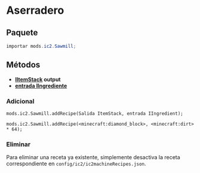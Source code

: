 # Aserradero

## Paquete

```java
importar mods.ic2.Sawmill;
```

## Métodos

- **[IItemStack](/Vanilla/Items/IItemStack/) output**
- **[entrada IIngrediente](/Vanilla/Variable_Types/IIngredient/)**

### Adicional

```zenscript
mods.ic2.Sawmill.addRecipe(Salida ItemStack, entrada IIngredient);

mods.ic2.Sawmill.addRecipe(<minecraft:diamond_block>, <minecraft:dirt> * 64);
```

### Eliminar

Para eliminar una receta ya existente, simplemente desactiva la receta correspondiente en `config/ic2/ic2machineRecipes.json`.